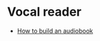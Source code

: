 # Vocal reader

- [How to build an audiobook](https://towardsdatascience.com/build-your-own-audiobook-in-7-lines-of-python-code-bfd805fca4b1)

